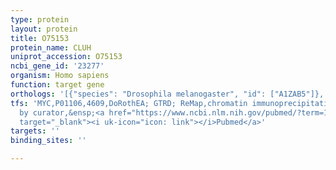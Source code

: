 ```yaml
---
type: protein
layout: protein
title: O75153
protein_name: CLUH
uniprot_accession: O75153
ncbi_gene_id: '23277'
organism: Homo sapiens
function: target gene
orthologs: '[{"species": "Drosophila melanogaster", "id": ["A1ZAB5"]}, {"species": "Caenorhabditis elegans", "id": ["P34466"]}, {"species": "Mus musculus", "id": ["A0A0R4J140"]}, {"species": "Rattus norvegicus", "id": ["A0A0U1RRV5"]}, {"species": "Saccharomyces cerevisiae", "id": ["<a href=\"/protein/q03690\">Q03690</a>"]}]'
tfs: 'MYC,P01106,4609,DoRothEA; GTRD; ReMap,chromatin immunoprecipitation assay; inferred
  by curator,&ensp;<a href="https://www.ncbi.nlm.nih.gov/pubmed/?term=12145275%5Buid%5D+OR+31340985%5Buid%5D+OR+27924024%5Buid%5D+OR+29126285%5Buid%5D"
  target="_blank"><i uk-icon="icon: link"></i>Pubmed</a>'
targets: ''
binding_sites: ''

---
```

